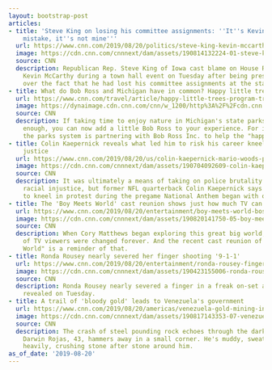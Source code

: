 ```yaml
---
layout: bootstrap-post
articles:
- title: 'Steve King on losing his committee assignments: ''It''s Kevin McCarthy''s
    mistake, it''s not mine'''
  url: https://www.cnn.com/2019/08/20/politics/steve-king-kevin-mccarthy-committee-assignments/index.html
  image: https://cdn.cnn.com/cnnnext/dam/assets/190814132224-01-steve-king-08132019-super-tease.jpg
  source: CNN
  description: Republican Rep. Steve King of Iowa cast blame on House Republican leader
    Kevin McCarthy during a town hall event on Tuesday after being pressed by an attendee
    over the fact that he had lost his committee assignments at the start of the year.
- title: What do Bob Ross and Michigan have in common? Happy little trees
  url: https://www.cnn.com/travel/article/happy-little-trees-program-trnd/index.html
  image: https://dynaimage.cdn.cnn.com/cnn/w_1200/http%3A%2F%2Fcdn.cnn.com%2Fcnnnext%2Fdam%2Fassets%2F151029210730-bob-ross-joy-of-painting-marathon-twitch-tv-vstop-orig-cws-00001104-super-tease.jpg
  source: CNN
  description: If taking time to enjoy nature in Michigan's state parks wasn't relaxing
    enough, you can now add a little Bob Ross to your experience. For its 100th birthday,
    the parks system is partnering with Bob Ross Inc. to help the "happy little trees."
- title: Colin Kaepernick reveals what led him to risk his career kneeling for social
    justice
  url: https://www.cnn.com/2019/08/20/us/colin-kaepernick-mario-woods-paper-magazine/index.html
  image: https://cdn.cnn.com/cnnnext/dam/assets/190704092609-colin-kaepernick-file-0506-super-tease.jpg
  source: CNN
  description: It was ultimately a means of taking on police brutality and systemic
    racial injustice, but former NFL quarterback Colin Kaepernick says his decision
    to kneel in protest during the pregame National Anthem began with one man.
- title: The 'Boy Meets World' cast reunion shows just how much TV can inspire a generation
  url: https://www.cnn.com/2019/08/20/entertainment/boy-meets-world-boston-reunion-trnd/index.html
  image: https://cdn.cnn.com/cnnnext/dam/assets/190820141750-05-boy-meets-world-super-tease.jpg
  source: CNN
  description: When Cory Matthews began exploring this great big world, a generation
    of TV viewers were changed forever. And the recent cast reunion of "Boy Meets
    World" is a reminder of that.
- title: Ronda Rousey nearly severed her finger shooting '9-1-1'
  url: https://www.cnn.com/2019/08/20/entertainment/ronda-rousey-finger-trnd/index.html
  image: https://cdn.cnn.com/cnnnext/dam/assets/190423155006-ronda-rousey-file-super-tease.jpg
  source: CNN
  description: Ronda Rousey nearly severed a finger in a freak on-set accident, she
    revealed on Tuesday.
- title: A trail of 'bloody gold' leads to Venezuela's government
  url: https://www.cnn.com/2019/08/20/americas/venezuela-gold-mining-intl/index.html
  image: https://cdn.cnn.com/cnnnext/dam/assets/190817143353-07-venezuela-gold-mining-super-tease.jpg
  source: CNN
  description: The crash of steel pounding rock echoes through the dark gallery, as
    Darwin Rojas, 43, hammers away in a small corner. He's muddy, sweaty and breathing
    heavily, crushing stone after stone around him.
as_of_date: '2019-08-20'
---
```


